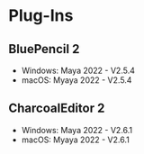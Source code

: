 # Plug-Ins
 
## BluePencil 2 
* Windows: Maya 2022 - V2.5.4
* macOS: Myaya 2022 - V2.5.4

## CharcoalEditor 2
* Windows: Maya 2022 - V2.6.1
* macOS: Myaya 2022 - V2.6.1